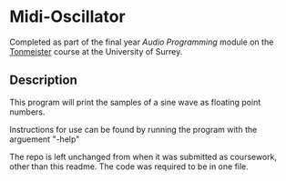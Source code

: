 # Midi-Oscillator
Completed as part of the final year *Audio Programming* module on the [Tonmeister](https://www.tonmeister.uk/) course at the University of Surrey.

## Description

This program will print the samples of a sine wave as floating point numbers.

Instructions for use can be found by running the program with the arguement "-help"

The repo is left unchanged from when it was submitted as coursework, other than this readme. The code was required to be in one file.

